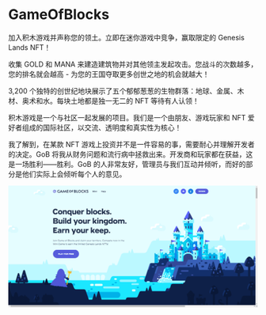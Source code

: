 # GameOfBlocks

加入积木游戏并声称您的领土。立即在迷你游戏中竞争，赢取限定的 Genesis Lands NFT！

收集 GOLD 和 MANA 来建造建筑物并对其他领主发起攻击。您战斗的次数越多，您的排名就会越高 - 为您的王国夺取更多创世之地的机会就越大！

3,200 个独特的创世纪地块展示了五个郁郁葱葱的生物群落：地球、金属、木材、奥术和水。每块土地都是独一无二的 NFT 等待有人认领！

积木游戏是一个与社区一起发展的项目。我们是一个由朋友、游戏玩家和 NFT 爱好者组成的国际社区，以交流、透明度和真实性为核心！

我了解到，在某款 NFT 游戏上投资并不是一件容易的事，需要耐心并理解开发者的决定。GoB 将我从财务问题和流行病中拯救出来。开发商和玩家都在获益，这是一场胜利——胜利。GoB 的人非常友好，管理员与我们互动并倾听，而好的部分是他们实际上会倾听每个人的意见。

![nft](1661793008068.png)
